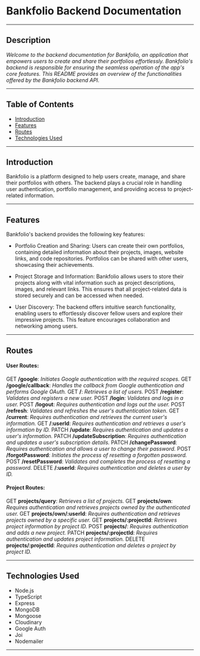 # Bankfolio Backend Documentation

---

## Description

_Welcome to the backend documentation for Bankfolio, an application that empowers users to create and share their portfolios effortlessly. Bankfolio's backend is responsible for ensuring the seamless operation of the app's core features. This README provides an overview of the functionalities offered by the Bankfolio backend API._

---

## Table of Contents

- [Introduction](#documentation)
- [Features](#features)
- [Routes](#routes)
- [Technologies Used](#technologies)

---

## Introduction <a id="documentation"></a>

Bankfolio is a platform designed to help users create, manage, and share their portfolios with others. The backend plays a crucial role in handling user authentication, portfolio management, and providing access to project-related information.

---

## Features <a id="features"></a>

Bankfolio's backend provides the following key features:

- Portfolio Creation and Sharing: Users can create their own portfolios, containing detailed information about their projects, images, website links, and code repositories. Portfolios can be shared with other users, showcasing their achievements.

- Project Storage and Information: Bankfolio allows users to store their projects along with vital information such as project descriptions, images, and relevant links. This ensures that all project-related data is stored securely and can be accessed when needed.

- User Discovery: The backend offers intuitive search functionality, enabling users to effortlessly discover fellow users and explore their impressive projects. This feature encourages collaboration and networking among users.

---

## Routes <a id="routes"></a>

#### User Routes:

GET **/google**: _Initiates Google authentication with the required scopes._
GET **/google/callback**: _Handles the callback from Google authentication and performs Google OAuth._
GET **/**: _Retrieves a list of users._
POST **/register**: _Validates and registers a new user._
POST **/login**: _Validates and logs in a user._
POST **/logout**: _Requires authentication and logs out the user._
POST **/refresh**: _Validates and refreshes the user's authentication token._
GET **/current**: _Requires authentication and retrieves the current user's information._
GET **/:userId**: _Requires authentication and retrieves a user's information by ID._
PATCH **/update**: _Requires authentication and updates a user's information._
PATCH **/updateSubscription**: _Requires authentication and updates a user's subscription details._
PATCH **/changePassword**: _Requires authentication and allows a user to change their password._
POST **/forgotPassword**: _Initiates the process of resetting a forgotten password._
POST **/resetPassword**: _Validates and completes the process of resetting a password._
DELETE **/:userId**: _Requires authentication and deletes a user by ID._

#### Project Routes:

GET **projects/query**: _Retrieves a list of projects._
GET **projects/own**: _Requires authentication and retrieves projects owned by the authenticated user._
GET **projects/own/:userId**: _Requires authentication and retrieves projects owned by a specific user._
GET **projects/:projectId**: _Retrieves project information by project ID._
POST **projects/**: _Requires authentication and adds a new project._
PATCH **projects/:projectId**: _Requires authentication and updates project information._
DELETE **projects/:projectId**: _Requires authentication and deletes a project by project ID._

---

## Technologies Used <a id="technologies"></a>

- Node.js
- TypeScript
- Express
- MongoDB
- Mongoose
- Cloudinary
- Google Auth
- Joi
- Nodemailer

---
